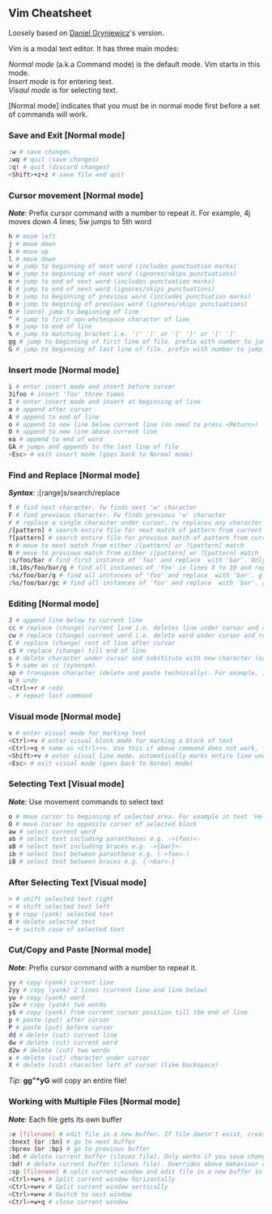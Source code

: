## Vim Cheatsheet

Loosely based on [Daniel Gryniewicz](https://www.fprintf.net/vimCheatSheet.html)'s version.

Vim is a modal text editor. It has three main modes: 

*Normal mode* (a.k.a Command mode) is the default mode. Vim starts in this mode.  
*Insert mode* is for entering text.  
*Visaul mode* is for selecting text.  

[Normal mode] indicates that you must be in normal mode first before a set of commands will work.


### Save and Exit [Normal mode]
```bash
:w # save changes
:wq # quit (save changes)
:q! # quit (discard changes)
<Shift>+z+z # save file and quit
```


### Cursor movement [Normal mode]

***Note***:  Prefix cursor command with a number to repeat it. For example, 4j moves down 4 lines; 5w jumps to 5th word

```bash
h # move left
j # move down
k # move up
l # move down
w # jump to beginning of next word (includes punctuation marks)
W # jump to beginning of next word (ignores/skips punctuations)
e # jump to end of next word (includes punctuation marks)
E # jump to end of next word (ignores/skips punctuations)
b # jump to beginning of previous word (includes punctuation marks)
B # jump to begining of previous word (ignores/skips punctuations)
0 # (zero) jump to beginning of line
^ # jump to first non-whitespace character of line
$ # jump to end of line
% # jump to matching bracket i.e. '(' ')' or '{' '}' or '[' ']'
gg # jump to beginning of first line of file. prefix with number to jump to specific line - 5gg jumps to line 5
G # jump to beginning of last line of file. prefix with number to jump to specific line - 5G jumps to line 5
```


### Insert mode [Normal mode]
```bash
i # enter insert mode and insert before cursor
3ifoo # insert 'foo' three times
I # enter insert mode and insert at beginning of line
a # append after cursor
A # append to end of line
o # append to new line below current line (no need to press <Return>)
O # append to new line above current line
ea # append to end of word
GA # jumps and appends to the last line of file
<Esc> # exit insert mode (goes back to Normal mode)
```


### Find and Replace [Normal mode]

***Syntax***: :[range]s/search/replace

```bash
f # find next character. fw finds next 'w' character
F # find previous character. Fw finds previous 'w' character
r # replace a single character under cursor. rw replaces any character under cursor with 'w'
/[pattern] # search entire file for next match of pattern from current cursor position. For example, /foo will search for next 'foo' pattern in whole file
?[pattern] # search entire file for previous match of pattern from current cursor position. For example, ?foo will search for previous 'foo' pattern in whole file
n # move to next match from either /[pattern] or ?[pattern] match
N # move to previous match from either /[pattern] or ?[pattern] match
:s/foo/bar # find first instance of 'foo' and replace  with 'bar'. Only search current line (because no range is specified)
:8,10s/foo/bar/g # find all instances of 'foo' in lines 8 to 10 and replace with 'bar'. g - matches all instances in range (8,10)
:%s/foo/bar/g # find all instances of 'foo' and replace  with 'bar'. g - matches all instances in range (range is the entire file denoted by %)
:%s/foo/bar/gc # find all instances of 'foo' and replace  with 'bar'. gc - matches all instances (g) in file (%) and asks for confirmation before replacing (c)
```


### Editing [Normal mode]
```bash
J # append line below to current line
cc # replace (change) current line i.e. deletes line under cursor and replace with new text
cw # replace (change) current word i.e. delete word under cursor and replace with new text
C # replace (change) rest of line after cursor
c$ # replace (change) till end of line
s # delete character under cursor and substitute with new character (or text)
S # same as cc (synonym)
xp # transpose character (delete and paste technically). For example, if 'H' under cursor then: 'Hello' -> 'eHllo' -> 'elHlo'
u # undo
<Ctrl>+r # redo
. # repeat last command
```


### Visual mode [Normal mode]
```bash
v # enter visual mode for marking text
<Ctrl>+v # enter visual block mode for marking a block of text
<Ctrl>+q # same as <Ctrl>+v. Use this if above command does not work, for example, on Windows OS
<Shift>+v # enter visual line mode. automatically marks entire line under cursor. move cursor up or down to mark subsequent lines
<Esc> # exit visual mode (goes back to Normal mode)
```


### Selecting Text [Visual mode]

***Note***: Use movement commands to select text

```bash
o # move cursor to beginning of selected area. For example in text 'Hello World', if [Hello] is marked and cursor is on character 'o', jump to 'H'
O # move cursor to opposite corner of selected block
aw # select current word
ab # select text including parantheses e.g. ->(foo)<-
aB # select text including braces e.g. ->{bar}<-
ib # select text between paranthese e.g. (->foo<-)
iB # select text between braces e.g. {->bar<-}
```


### After Selecting Text [Visual mode]
```bash
> # shift selected text right
< # shift selected text left
y # copy (yank) selected text
d # delete selected text
~ # switch case of selected text
```


### Cut/Copy and Paste [Normal mode]

***Note***:  Prefix cursor command with a number to repeat it.

```bash
yy # copy (yank) current line
2yy # copy (yank) 2 lines (current line and line below)
yw # copy (yank) word
y2w # copy (yank) two words
y$ # copy (yank) from current cursor position till the end of line
p # paste (put) after cursor
P # paste (put) before cursor
dd # delete (cut) current line
dw # delete (cut) current word
d2w # delete (cut) two words
x # delete (cut) character under cursor
X # delete (cut) character left of cursor (like backspace)
```

*Tip*: **gg"&ast;yG** will copy an entire file!


### Working with Multiple Files [Normal mode]

***Note***: Each file gets its own buffer

```bash
:e [filename] # edit file in a new buffer. If file doesn't exist, creates new file.
:bnext (or :bn) # go to next buffer
:bprev (or :bp) # go to previous buffer
:bd # delete current buffer (closes file). Only works if you save changes. Throws error if you don't!
:bd! # delete current buffer (closes file). Overrides above behaviour on saving changes!
:sp [filename] # split current window and edit file in a new buffer in the new window. If file doesn't exist, creates new file.
<Ctrl>+w+s # Split current window horizontally
<Ctrl>+w+v # Split current window vertically
<Ctrl>+w+w # Switch to next window
<Ctrl>+w+q # close current window
```
